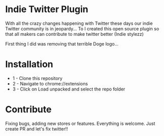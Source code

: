 # Indie Twitter Plugin

With all the crazy changes happening with Twitter these days our indie Twitter community is in jeopardy...
To I created this open source plugin so that all makers can contribute to make twitter better (Indie stylezz)

First thing I did was removing that terrible Doge logo...


# Installation

* 1 - Clone this repository
* 2 - Navigate to chrome://extensions
* 3 - Click on Load unpacked and select the repo folder


# Contribute

Fixing bugs, adding new stores or features. Everything is welcome.
Just create PR and let's fix twitter!!
